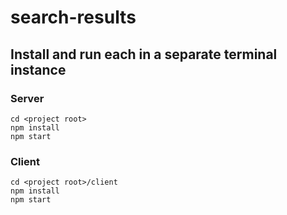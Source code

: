 # search-results
## Install and run each in a separate terminal instance
### Server
```
cd <project root>
npm install
npm start
```
### Client
```
cd <project root>/client
npm install
npm start
```
